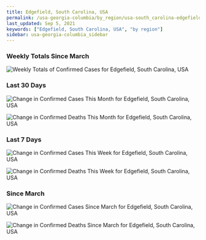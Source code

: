 ```yaml
---
title: Edgefield, South Carolina, USA
permalink: /usa-georgia-columbia/by_region/usa-south_carolina-edgefield-by_region.html
last_updated: Sep 5, 2021
keywords: ["Edgefield, South Carolina, USA", "by region"]
sidebar: usa-georgia-columbia_sidebar
---
```


<h3>Weekly Totals Since March</h3>

![Weekly Totals of Confirmed Cases for Edgefield, South Carolina, USA](/covid_tracker/images/graphs/usa-south_carolina-edgefield-weekly_totals_graph.png)

<h3>Last 30 Days</h3>

![Change in Confirmed Cases This Month for Edgefield, South Carolina, USA](/covid_tracker/images/graphs/usa-south_carolina-edgefield-delta_confirmed-30_days_graph.png)

![Change in Confirmed Deaths This Month for Edgefield, South Carolina, USA](/covid_tracker/images/graphs/usa-south_carolina-edgefield-delta_deaths-30_days_graph.png)

<h3>Last 7 Days</h3>

![Change in Confirmed Cases This Week for Edgefield, South Carolina, USA](/covid_tracker/images/graphs/usa-south_carolina-edgefield-delta_confirmed-7_days_graph.png)

![Change in Confirmed Deaths This Week for Edgefield, South Carolina, USA](/covid_tracker/images/graphs/usa-south_carolina-edgefield-delta_deaths-7_days_graph.png)

<h3>Since March</h3>

![Change in Confirmed Cases Since March for Edgefield, South Carolina, USA](/covid_tracker/images/graphs/usa-south_carolina-edgefield-delta_confirmed-since_march_graph.png)

![Change in Confirmed Deaths Since March for Edgefield, South Carolina, USA](/covid_tracker/images/graphs/usa-south_carolina-edgefield-delta_deaths-since_march_graph.png)
